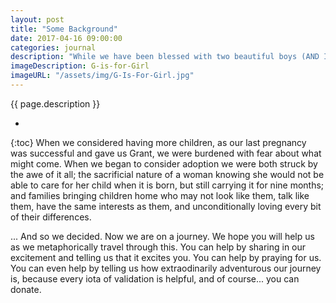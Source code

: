 ```yaml
---
layout: post
title: "Some Background"
date: 2017-04-16 09:00:00
categories: journal
description: "While we have been blessed with two beautiful boys (AND I DO MEAN BEAUTIFUL), we have also lost eight pregnancies due to reasons unknown." 
imageDescription: G-is-for-Girl
imageURL: "/assets/img/G-Is-For-Girl.jpg"
---
```


{{ page.description }}

- 
{:toc}
When we considered having more children, as our last pregnancy 
was successful and gave us Grant, we were burdened with fear about what might come.  When we began to 
consider adoption we were both struck by the awe of it all; the sacrificial nature of a woman knowing 
she would not be able to care for her child when it is born, but still carrying it for nine months; and families bringing children home who may not look like them, talk like them, have the same interests as them, and unconditionally loving every bit of their differences.  
  
... And so we decided. Now we are on a journey.  We hope you will help us as we metaphorically travel through this.  You can help by sharing in our excitement and telling us that it excites you.  You can help by praying for us.  You can even help by telling us how extraodinarily adventurous our journey is, because every iota of validation is helpful, and of course... you can donate.


